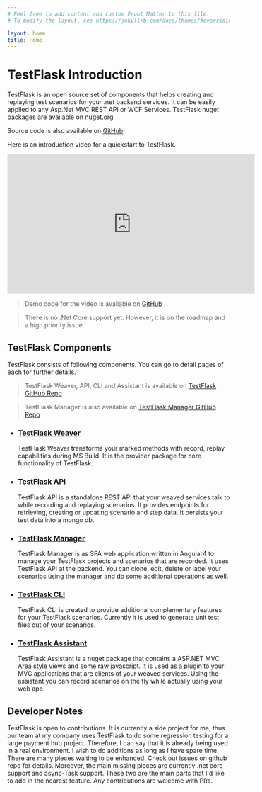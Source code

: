 ```yaml
---
# Feel free to add content and custom Front Matter to this file.
# To modify the layout, see https://jekyllrb.com/docs/themes/#overriding-theme-defaults

layout: home
title: Home
---
```

# TestFlask Introduction
TestFlask is an open source set of components that helps creating and replaying test scenarios for your .net backend services. It can be easily applied to any Asp.Net MVC REST API or WCF Services.
TestFlask nuget packages are available on [nuget.org](https://www.nuget.org/packages?q=TestFlask)

Source code is also available on [GitHub](https://github.com/FatihSahin/test-flask)

Here is an introduction video for a quickstart to TestFlask. 

<iframe width="560" height="315" src="https://www.youtube.com/embed/zLx35V4BPQg?rel=0" frameborder="0" allow="autoplay; encrypted-media" allowfullscreen></iframe>

> Demo code for the video is available on [GitHub](https://github.com/FatihSahin/test-flask-demo)

> There is no .Net Core support yet. However, it is on the roadmap and a high priority issue.

## TestFlask Components

TestFlask consists of following components. You can go to detail pages of each for further details.

> TestFlask Weaver, API, CLI and Assistant is available on [TestFlask GitHub Repo](https://github.com/FatihSahin/test-flask)

> TestFlask Manager is also available on [TestFlask Manager GitHub Repo](https://github.com/FatihSahin/test-flask-manager)


* ### [TestFlask Weaver](/test-flask)

    TestFlask Weaver transforms your marked methods with record, replay capabilities during MS Build. It is the provider package for core functionality of TestFlask.

* ### [TestFlask API](/test-flask-api)

    TestFlask API is a standalone REST API that your weaved services talk to while recording and replaying scenarios. It provides endpoints for retrieving, creating or updating scenario and step data. It persists your test data into a mongo db. 

* ### [TestFlask Manager](/test-flask-manager)

    TestFlask Manager is as SPA web application written in Angular4 to manage your TestFlask projects and scenarios that are recorded. It uses TestFlask API at the backend. You can clone, edit, delete or label your scenarios using the manager and do some additional operations as well. 

* ###  [TestFlask CLI](/test-flask-cli)

    TestFlask CLI is created to provide additional complementary features for your TestFlask scenarios. Currently it is used to generate unit test files out of your scenarios.

* ### [TestFlask Assistant](/test-flask-assistant)

    TestFlask Assistant is a nuget package that contains a ASP.NET MVC Area style views and some raw javascript. It is used as a plugin to your MVC applications that are clients of your weaved services. Using the assistant you can record scenarios on the fly while actually using your web app.

## Developer Notes

TestFlask is open to contributions. It is currently a side project for me, thus our team at my company uses TestFlask to do some regression testing for a large payment hub project. Therefore, I can say that it is already being used in a real environment. I wish to do additions as long as I have spare time. There are many pieces waiting to be enhanced. Check out issues on github repo for details. 
Moreover, the main missing pieces are currently .net core support and async-Task support. These two are the main parts that I'd like to add in the nearest feature. Any contributions are welcome with PRs.